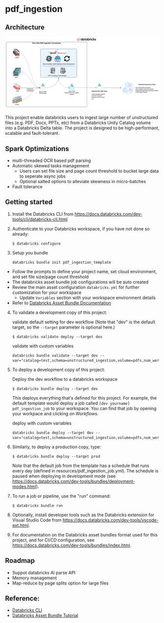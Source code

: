 # pdf_ingestion

## Architecture

![Architecture](imgs/unstructured_ingestion_arch.png)

This project enable databricks users to ingest large number of unstructured files (e.g. PDF, Docx, PPTx, etc) from a Databricks Unity Catalog volume into a Databricks Delta table. The project is designed to be 
high-performant, scalable and fault-tolerant.

## Spark Optimizations

* multi-threaded OCR based pdf parsing
* Automatic skewed tasks management
   * Users can set file size and page count threshold to bucket large data to seperate async jobs
   * Optional salted options to alleviate skewness in micro-batches
* Fault tolerance

## Getting started

1. Install the Databricks CLI from https://docs.databricks.com/dev-tools/cli/databricks-cli.html

2. Authenticate to your Databricks workspace, if you have not done so already:
    ```
    $ databricks configure
    ```
3. Setup you bundle

    ```
    databricks bundle init pdf_ingestion_template
    ```

* Follow the prompts to define your project name, set cloud environment, and set file size/page count threshold
* The databricks asset bundle job configurations will be auto created
* Review the main asset configuration `databricks.yml` for further customization for your workspace
  * Update `Variables` section with your workspace environment details
* Refer to [Databricks Asset Bundle Documentation](https://docs.databricks.com/dev-tools/bundles/index.html)

4. To validate a development copy of this project:

   validate default setting for dev workflow (Note that "dev" is the default target, so the `--target` parameter is optional here.)
    ```
    $ databricks validate deploy --target dev
    ```

   validate with custom variables
   ```
   databricks bundle validate --target dev --var="catalog=test,schema=unstructured_ingestion,volume=pdfs,num_workers=5,table_prefix=test_job,max_concurrent_async_runs=2
   ```


5. To deploy a development copy of this project:

   Deploy the dev workflow to a databricks workspace
    ```
    $ databricks bundle deploy --target dev
    ```

    This deploys everything that's defined for this project.
    For example, the default template would deploy a job called
    `[dev yourname] pdf_ingestion_job` to your workspace.
    You can find that job by opening your workpace and clicking on *Workflows*.

   deploy with custom variables
   ```
   databricks bundle deploy --target dev --var="catalog=test,schema=unstructured_ingestion,volume=pdfs,num_workers=5,table_prefix=test_job,max_concurrent_async_runs=2
   ```

6. Similarly, to deploy a production copy, type:

   ```
   $ databricks bundle deploy --target prod
   ```

   Note that the default job from the template has a schedule that runs every day (defined in resources/pdf_ingestion_job.yml). The schedule is paused when deploying in development mode (see https://docs.databricks.com/dev-tools/bundles/deployment-modes.html).


7. To run a job or pipeline, use the "run" command:
   ```
   $ databricks bundle run
   ```

8. Optionally, install developer tools such as the Databricks extension for Visual Studio Code from
   https://docs.databricks.com/dev-tools/vscode-ext.html.

9. For documentation on the Databricks asset bundles format used
   for this project, and for CI/CD configuration, see
   https://docs.databricks.com/dev-tools/bundles/index.html.


## Roadmap

* Suppot databricks AI parse API
* Memory management
* Map-reduce by page splits option for large files


## Reference:

- [Databricks CLI](https://docs.databricks.com/aws/en/dev-tools/cli/)
- [Databricks Asset Bundle Tutorial](https://docs.databricks.com/aws/en/dev-tools/bundles/tutorials)